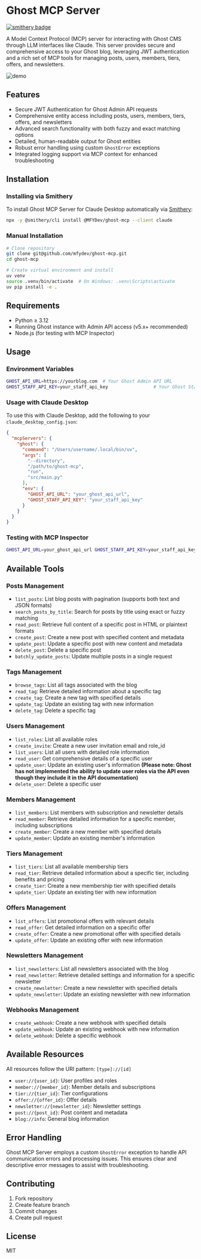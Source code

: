 # Ghost MCP Server

[![smithery badge](https://smithery.ai/badge/@MFYDev/ghost-mcp)](https://smithery.ai/server/@MFYDev/ghost-mcp)

A Model Context Protocol (MCP) server for interacting with Ghost CMS through LLM interfaces like Claude. This server provides secure and comprehensive access to your Ghost blog, leveraging JWT authentication and a rich set of MCP tools for managing posts, users, members, tiers, offers, and newsletters.

![demo](./assets/ghost-mcp-demo.gif)

## Features

- Secure JWT Authentication for Ghost Admin API requests
- Comprehensive entity access including posts, users, members, tiers, offers, and newsletters
- Advanced search functionality with both fuzzy and exact matching options
- Detailed, human-readable output for Ghost entities
- Robust error handling using custom `GhostError` exceptions
- Integrated logging support via MCP context for enhanced troubleshooting

## Installation

### Installing via Smithery

To install Ghost MCP Server for Claude Desktop automatically via [Smithery](https://smithery.ai/server/@MFYDev/ghost-mcp):

```bash
npx -y @smithery/cli install @MFYDev/ghost-mcp --client claude
```

### Manual Installation
```bash
# Clone repository
git clone git@github.com/mfydev/ghost-mcp.git
cd ghost-mcp

# Create virtual environment and install
uv venv
source .venv/bin/activate  # On Windows: .venv\Scripts\activate
uv pip install -e .
```

## Requirements

- Python ≥ 3.12
- Running Ghost instance with Admin API access (v5.x+ recommended)
- Node.js (for testing with MCP Inspector)

## Usage

### Environment Variables

```bash
GHOST_API_URL=https://yourblog.com  # Your Ghost Admin API URL
GHOST_STAFF_API_KEY=your_staff_api_key                 # Your Ghost Staff API key
```

### Usage with Claude Desktop
To use this with Claude Desktop, add the following to your `claude_desktop_config.json`:
```json
{
  "mcpServers": {
    "ghost": {
      "command": "/Users/username/.local/bin/uv",
      "args": [
        "--directory",
        "/path/to/ghost-mcp",
        "run",
        "src/main.py"
      ],
      "env": {
        "GHOST_API_URL": "your_ghost_api_url",
        "GHOST_STAFF_API_KEY": "your_staff_api_key"
      }
    }
  }
}
```

### Testing with MCP Inspector

```bash
GHOST_API_URL=your_ghost_api_url GHOST_STAFF_API_KEY=your_staff_api_key npx @modelcontextprotocol/inspector uv --directory /path/to/ghost-mcp run src/main.py
```

## Available Tools

### Posts Management
- `list_posts`: List blog posts with pagination (supports both text and JSON formats)
- `search_posts_by_title`: Search for posts by title using exact or fuzzy matching
- `read_post`: Retrieve full content of a specific post in HTML or plaintext formats
- `create_post`: Create a new post with specified content and metadata
- `update_post`: Update a specific post with new content and metadata
- `delete_post`: Delete a specific post
- `batchly_update_posts`: Update multiple posts in a single request

### Tags Management
- `browse_tags`: List all tags associated with the blog
- `read_tag`: Retrieve detailed information about a specific tag
- `create_tag`: Create a new tag with specified details
- `update_tag`: Update an existing tag with new information
- `delete_tag`: Delete a specific tag

### Users Management
- `list_roles`: List all available roles
- `create_invite`: Create a new user invitation email and role_id
- `list_users`: List all users with detailed role information
- `read_user`: Get comprehensive details of a specific user
- `update_user`: Update an existing user's information **(Please note: Ghost has not implemented the ability to update user roles via the API even though they include it in the API documentation)**
- `delete_user`: Delete a specific user

### Members Management
- `list_members`: List members with subscription and newsletter details
- `read_member`: Retrieve detailed information for a specific member, including subscriptions
- `create_member`: Create a new member with specified details
- `update_member`: Update an existing member's information

### Tiers Management
- `list_tiers`: List all available membership tiers
- `read_tier`: Retrieve detailed information about a specific tier, including benefits and pricing
- `create_tier`: Create a new membership tier with specified details
- `update_tier`: Update an existing tier with new information

### Offers Management
- `list_offers`: List promotional offers with relevant details
- `read_offer`: Get detailed information on a specific offer
- `create_offer`: Create a new promotional offer with specified details
- `update_offer`: Update an existing offer with new information

### Newsletters Management
- `list_newsletters`: List all newsletters associated with the blog
- `read_newsletter`: Retrieve detailed settings and information for a specific newsletter
- `create_newsletter`: Create a new newsletter with specified details
- `update_newsletter`: Update an existing newsletter with new information

### Webhooks Management
- `create_webhook`: Create a new webhook with specified details
- `update_webhook`: Update an existing webhook with new information
- `delete_webhook`: Delete a specific webhook

## Available Resources

All resources follow the URI pattern: `[type]://[id]`

- `user://{user_id}`: User profiles and roles
- `member://{member_id}`: Member details and subscriptions
- `tier://{tier_id}`: Tier configurations
- `offer://{offer_id}`: Offer details
- `newsletter://{newsletter_id}`: Newsletter settings
- `post://{post_id}`: Post content and metadata
- `blog://info`: General blog information

## Error Handling

Ghost MCP Server employs a custom `GhostError` exception to handle API communication errors and processing issues. This ensures clear and descriptive error messages to assist with troubleshooting.

## Contributing

1. Fork repository
2. Create feature branch
3. Commit changes
4. Create pull request

## License

MIT
